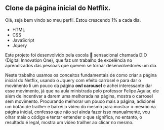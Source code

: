## Clone da página inicial do Netflix. 

Olá, seja bem vindo ao meu perfil. Estou crescendo 1% a cada dia. 



* HTML
* CSS
* JavaScript
* Jquery



Este projeto foi desenvolvido pela escola 🏫 sensacional chamada DIO (Digital Innovation One), que faz um trabalho de excelência no aprendizados das pessoas que querem se tornar desenvolvedores um dia. 

Neste trabalho usamos os conceitos fundamentais de como criar a página inicial do Netflix, usando o Jquery com efeito carrosel e para dar o movimento li um pouco da página **owl carousel** e achei interessante dar esse movimento, já que na aula ministrada pelo professor Felipe Aguiar, ele além de incentivar a darem uma melhorada na página, mostra o carrosel sem movimento. Procurando melhorar um pouco mais a página, adicionei um botão de trailher e baixei o vídeo do mesmo para mostrar o mesmo na página inicial, confesso que não sei ainda fazer isso manualmente, vou olhar mais o código e tentar entender o que significa, no entanto, o resultado é legal, mostra um vídeo trailher ao clicar no mesmo. 

